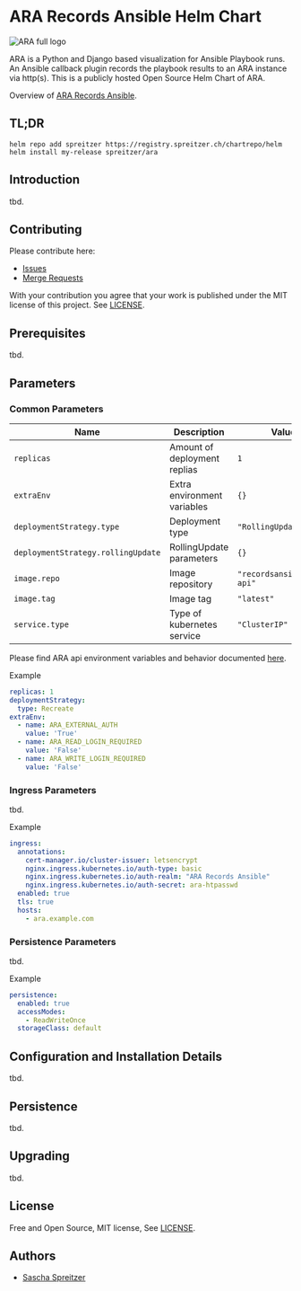 # ARA Records Ansible Helm Chart

![ARA full logo](https://ara.recordsansible.org/static/ara-full-logo.png)

ARA is a Python and Django based visualization for Ansible Playbook runs. An Ansible callback plugin records the playbook results to an ARA instance via http(s). This is a publicly hosted Open Source Helm Chart of ARA.

Overview of [ARA Records Ansible](https://ara.recordsansible.org).

## TL;DR

```shell
helm repo add spreitzer https://registry.spreitzer.ch/chartrepo/helm
helm install my-release spreitzer/ara
```

## Introduction
tbd.

## Contributing

Please contribute here:
 * [Issues](https://git.spreitzer.ch/helm/ara/-/issues)
 * [Merge Requests](https://git.spreitzer.ch/helm/ara/-/merge_requests)

With your contribution you agree that your work is published under the MIT license of this project. See [LICENSE](/LICENSE).

## Prerequisites
tbd.

## Parameters
### Common Parameters

| Name                               | Description                  | Value                      |
| ---------------------------------- | ---------------------------- | -------------------------- |
| `replicas`                         | Amount of deployment replias | `1`                        |
| `extraEnv`                         | Extra environment variables  | `{}`                       |
| `deploymentStrategy.type`          | Deployment type              | `"RollingUpdate"`          |
| `deploymentStrategy.rollingUpdate` | RollingUpdate parameters     | `{}`                       |
| `image.repo`                       |  Image repository            | `"recordsansible/ara-api"` |
| `image.tag`                        | Image tag                    | `"latest"`                 |
| `service.type`                     | Type of kubernetes service   | `"ClusterIP"`              |

Please find ARA api environment variables and behavior documented [here](https://ara.readthedocs.io/en/latest/api-configuration.html).

Example

```yaml
replicas: 1
deploymentStrategy:
  type: Recreate
extraEnv:
  - name: ARA_EXTERNAL_AUTH
    value: 'True'
  - name: ARA_READ_LOGIN_REQUIRED
    value: 'False'
  - name: ARA_WRITE_LOGIN_REQUIRED
    value: 'False'
```

### Ingress Parameters
tbd.

Example

```yaml
ingress:
  annotations:
    cert-manager.io/cluster-issuer: letsencrypt
    nginx.ingress.kubernetes.io/auth-type: basic
    nginx.ingress.kubernetes.io/auth-realm: "ARA Records Ansible"
    nginx.ingress.kubernetes.io/auth-secret: ara-htpasswd
  enabled: true
  tls: true
  hosts:
    - ara.example.com
```

### Persistence Parameters
tbd.

Example

```yaml
persistence:
  enabled: true
  accessModes:
    - ReadWriteOnce
  storageClass: default
```

## Configuration and Installation Details
tbd.

## Persistence
tbd.

## Upgrading
tbd.

## License

Free and Open Source, MIT license, See [LICENSE](/LICENSE).

## Authors

 * [Sascha Spreitzer](https://spreitzer.ch)
